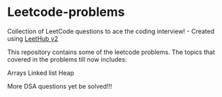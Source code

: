 # Leetcode-problems
Collection of LeetCode questions to ace the coding interview! - Created using [LeetHub v2](https://github.com/arunbhardwaj/LeetHub-2.0)

This repository contains some of the leetcode problems.
The topics that covered in the problems till now includes:
 
Arrays
Linked list
Heap

More DSA questions yet be solved!!!
